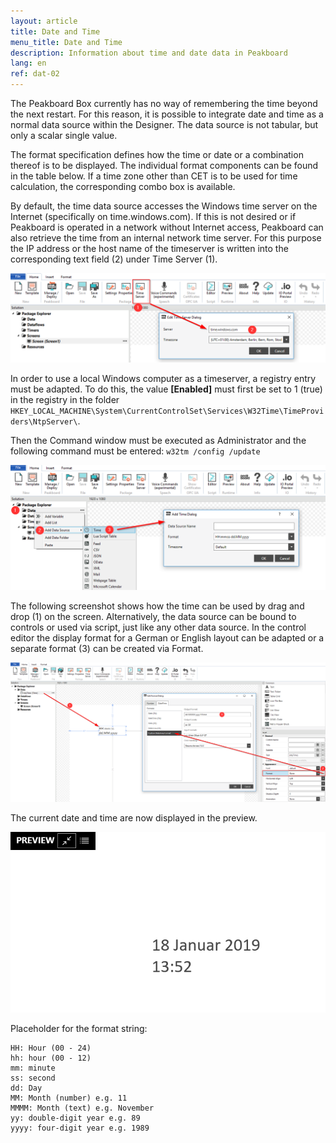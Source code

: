 ```yaml
---
layout: article
title: Date and Time
menu_title: Date and Time
description: Information about time and date data in Peakboard
lang: en
ref: dat-02
---
```



The Peakboard Box currently has no way of remembering the time beyond the next restart. For this reason, it is possible to integrate date and time as a normal data source within the Designer. The data source is not tabular, but only a scalar single value.

The format specification defines how the time or date or a combination thereof is to be displayed. The individual format components can be found in the table below. If a time zone other than CET is to be used for time calculation, the corresponding combo box is available.

By default, the time data source accesses the Windows time server on the Internet (specifically on time.windows.com). If this is not desired or if Peakboard is operated in a network without Internet access, Peakboard can also retrieve the time from an internal network time server. 
For this purpose the IP address or the host name of the timeserver is written into the corresponding text field (2) under Time Server (1).

 ![TimeServer](/assets/images/data-sources/date-and-time/TimeServer.png)


In order to use a local Windows computer as a timeserver, a registry entry must be adapted.
To do this, the value **[Enabled]** must first be set to 1 (true) in the registry in the folder `HKEY_LOCAL_MACHINE\System\CurrentControlSet\Services\W32Time\TimeProviders\NtpServer\`.

Then the Command window must be executed as Administrator and the following command must be entered:
`w32tm /config /update`

 ![Add Time Dialog](/assets/images/data-sources/date-and-time/add-time-dialog.png)

The following screenshot shows how the time can be used by drag and drop (1) on the screen. Alternatively, the data source can be bound to controls or used via script, just like any other data source.
In the control editor the display format for a German or English layout can be adapted or a separate format (3) can be created via Format.

 ![Place Time](/assets/images/data-sources/date-and-time/place-time.png)

The current date and time are now displayed in the preview.

 ![Preview Time](/assets/images/data-sources/date-and-time/preview-time.png)

Placeholder for the format string:

```
HH: Hour (00 - 24)
hh: hour (00 - 12)
mm: minute
ss: second
dd: Day
MM: Month (number) e.g. 11
MMMM: Month (text) e.g. November
yy: double-digit year e.g. 89
yyyy: four-digit year e.g. 1989
```
